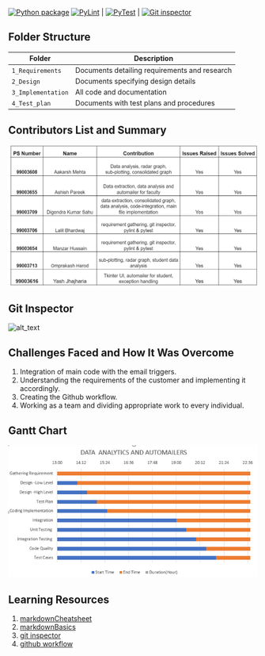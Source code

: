 [![Python package](https://github.com/99003654/App_for_student/actions/workflows/Build.yml/badge.svg)](https://github.com/99003654/App_for_student/actions/workflows/Build.yml)
[![PyLint](https://github.com/99003654/App_for_student/actions/workflows/pylint.yml/badge.svg)](https://github.com/99003654/App_for_student/actions/workflows/pylint.yml)  |
[![PyTest](https://github.com/99003654/App_for_student/actions/workflows/pytest.yml/badge.svg)](https://github.com/99003654/App_for_student/actions/workflows/pytest.yml) | 
[![Git inspector](https://github.com/99003654/App_for_student/actions/workflows/gitinspector.yml/badge.svg)](https://github.com/99003654/App_for_student/actions/workflows/gitinspector.yml)


## Folder Structure
Folder             | Description
-------------------| -----------------------------------------
`1_Requirements`   | Documents detailing requirements and research
`2_Design`         | Documents specifying design details
`3_Implementation` | All code and documentation
`4_Test_plan`      | Documents with test plans and procedures

## Contributors List and Summary
![alt_text](https://github.com/99003654/App_for_student/blob/main/Contributors.PNG)

## Git Inspector

![alt_text](https://github.com/99003654/App_for_student/blob/main/Git_Inspector.JPG)

## Challenges Faced and How It Was Overcome

1. Integration of main code with the email triggers.
2. Understanding the requirements of the customer and implementing it accordingly. 
3. Creating the Github workflow.
4. Working as a team and dividing appropriate work to every individual.


## Gantt Chart

![alt_text](https://github.com/99003654/App_for_student/blob/main/GANNT%20CHART.PNG)
## Learning Resources
1. [markdownCheatsheet](https://github.com/adam-p/markdown-here/wiki/Markdown-Cheatsheet)
2. [markdownBasics](https://guides.github.com/features/mastering-markdown/)
3. [git inspector](https://github.com/ejwa/gitinspector.git)
4. [github workflow](https://docs.github.com/en/actions/learn-github-action)
